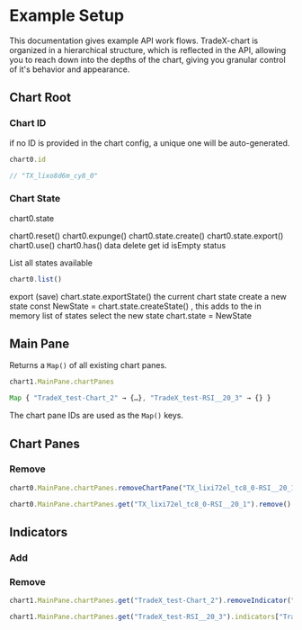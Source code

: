 # Example Setup

This documentation gives example API work flows. TradeX-chart is organized in a hierarchical structure, which is reflected in the API, allowing you to reach down into the depths of the chart, giving you granular control of it's behavior and appearance.

## Chart Root

### Chart ID

if no ID is provided in the chart config, a unique one will be auto-generated.
```javascript
chart0.id

// "TX_lixo8d6m_cy8_0" 
```

### Chart State

chart0.state

chart0.reset()
chart0.expunge()
chart0.state.create()
chart0.state.export()
chart0.use()
chart0.has()
data
delete
get
id
isEmpty
status

List all states available 
```javascript
chart0.list()
```



export (save) chart.state.exportState() the current chart state
create a new state const NewState = chart.state.createState() , this adds to the in memory list of states
select the new state chart.state = NewState


## Main Pane

Returns a ``Map()`` of all existing chart panes.
```javascript
chart1.MainPane.chartPanes
```
```javascript
Map { "TradeX_test-Chart_2" → {…}, "TradeX_test-RSI__20_3" → {} }
```
The chart pane IDs are used as the ``Map()`` keys.


## Chart Panes

### Remove
```javascript
chart0.MainPane.chartPanes.removeChartPane("TX_lixi72el_tc8_0-RSI__20_1")

chart0.MainPane.chartPanes.get("TX_lixi72el_tc8_0-RSI__20_1").remove() 
```


## Indicators

### Add



### Remove
```javascript
chart1.MainPane.chartPanes.get("TradeX_test-Chart_2").removeIndicator("TradeX_test-Chart_2-BB_4")

chart1.MainPane.chartPanes.get("TradeX_test-RSI__20_3").indicators["TradeX_test-RSI__20_3-RSI_5"].instance.remove()
```